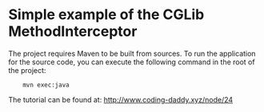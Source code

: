 # Simple example of the CGLib MethodInterceptor

The project requires Maven to be built from sources. To run the application for the source code, you can execute the following command in the root of the project:

```
	mvn exec:java
```


The tutorial can be found at: http://www.coding-daddy.xyz/node/24